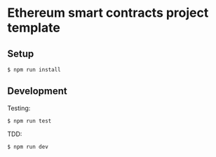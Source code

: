# Ethereum smart contracts project template

## Setup

```
$ npm run install
```

## Development

Testing:

```
$ npm run test
```

TDD:

```
$ npm run dev
```
